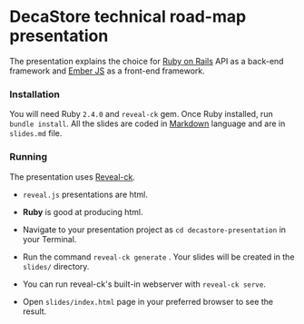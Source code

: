 # DecaStore technical road-map presentation

The presentation explains the choice for [Ruby on Rails](http://rubyonrails.org/) API as a back-end framework and [Ember JS](https://emberjs.com/) as a front-end framework.

### Installation

You will need Ruby `2.4.0` and `reveal-ck` gem.
Once Ruby installed, run `bundle install`.
All the slides are coded in [Markdown](https://guides.github.com/features/mastering-markdown/#what) language and are in `slides.md` file.

### Running

The presentation uses [Reveal-ck](http://jedcn.github.io/reveal-ck/).

- `reveal.js`  presentations are html.
- __Ruby__ is good at producing html.

- Navigate to your presentation project as `cd decastore-presentation` in your Terminal.
- Run the command `reveal-ck generate` . Your slides will be created in the `slides/` directory.
- You can run reveal-ck's built-in webserver with `reveal-ck serve`.
- Open `slides/index.html` page in your preferred browser to see the result.
